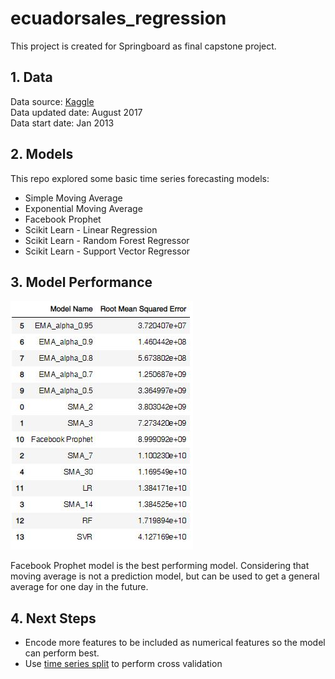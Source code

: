 # ecuadorsales_regression
This project is created for Springboard as final capstone project.

## 1. Data
Data source: [Kaggle](https://www.kaggle.com/c/store-sales-time-series-forecasting/data) <br>
Data updated date: August 2017 <br>
Data start date: Jan 2013

## 2. Models
This repo explored some basic time series forecasting models:
* Simple Moving Average
* Exponential Moving Average
* Facebook Prophet
* Scikit Learn - Linear Regression
* Scikit Learn - Random Forest Regressor
* Scikit Learn - Support Vector Regressor

## 3. Model Performance
![table_rmse](/figures/table_rmse.jpg)

Facebook Prophet model is the best performing model. Considering that moving average is not a prediction model, but can be used to get a general average for one day in the future.

## 4. Next Steps
* Encode more features to be included as numerical features so the model can perform best.
* Use [time series split](https://scikit-learn.org/stable/modules/generated/sklearn.model_selection.TimeSeriesSplit.html)  to perform cross validation
